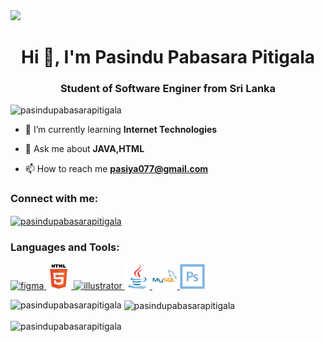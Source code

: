 <img src="https://learnwithshikha.com/wp-content/uploads/2021/01/web-deve.png">
<h1 align="center">Hi 👋, I'm Pasindu Pabasara Pitigala</h1>
<h3 align="center">Student of Software Enginer from Sri Lanka</h3>

<p align="left"> <img src="https://komarev.com/ghpvc/?username=pasindupabasarapitigala&label=Profile%20views&color=0e75b6&style=flat" alt="pasindupabasarapitigala" /> </p>

- 🌱 I’m currently learning **Internet Technologies**

- 💬 Ask me about **JAVA,HTML**

- 📫 How to reach me **pasiya077@gmail.com**

<h3 align="left">Connect with me:</h3>
<p align="left">
<a href="https://instagram.com/pasindupabasarapitigala" target="blank"><img align="center" src="https://raw.githubusercontent.com/rahuldkjain/github-profile-readme-generator/master/src/images/icons/Social/instagram.svg" alt="pasindupabasarapitigala" height="30" width="40" /></a>
</p>

<h3 align="left">Languages and Tools:</h3>
<p align="left"> <a href="https://www.figma.com/" target="_blank" rel="noreferrer"> <img src="https://www.vectorlogo.zone/logos/figma/figma-icon.svg" alt="figma" width="40" height="40"/> </a> <a href="https://www.w3.org/html/" target="_blank" rel="noreferrer"> <img src="https://raw.githubusercontent.com/devicons/devicon/master/icons/html5/html5-original-wordmark.svg" alt="html5" width="40" height="40"/> </a> <a href="https://www.adobe.com/in/products/illustrator.html" target="_blank" rel="noreferrer"> <img src="https://www.vectorlogo.zone/logos/adobe_illustrator/adobe_illustrator-icon.svg" alt="illustrator" width="40" height="40"/> </a> <a href="https://www.java.com" target="_blank" rel="noreferrer"> <img src="https://raw.githubusercontent.com/devicons/devicon/master/icons/java/java-original.svg" alt="java" width="40" height="40"/> </a> <a href="https://www.mysql.com/" target="_blank" rel="noreferrer"> <img src="https://raw.githubusercontent.com/devicons/devicon/master/icons/mysql/mysql-original-wordmark.svg" alt="mysql" width="40" height="40"/> </a> <a href="https://www.photoshop.com/en" target="_blank" rel="noreferrer"> <img src="https://raw.githubusercontent.com/devicons/devicon/master/icons/photoshop/photoshop-line.svg" alt="photoshop" width="40" height="40"/> </a> </p>

<p><img align="left" src="https://github-readme-stats.vercel.app/api/top-langs?username=pasindupabasarapitigala&show_icons=true&locale=en&layout=compact" alt="pasindupabasarapitigala" /></p>

<p>&nbsp;<img align="center" src="https://github-readme-stats.vercel.app/api?username=pasindupabasarapitigala&show_icons=true&locale=en" alt="pasindupabasarapitigala" /></p>

<p><img align="center" src="https://github-readme-streak-stats.herokuapp.com/?user=pasindupabasarapitigala&" alt="pasindupabasarapitigala" /></p>
